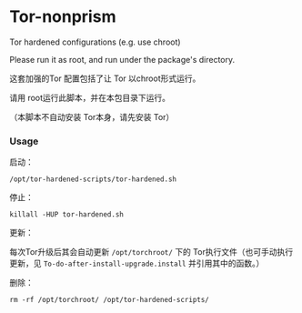 # Tor-nonprism
Tor hardened configurations (e.g. use chroot)

Please run it as root, and run under the package's directory.

这套加强的Tor 配置包括了让 Tor 以chroot形式运行。

请用 root运行此脚本，并在本包目录下运行。

（本脚本不自动安装 Tor本身，请先安装 Tor）

### Usage

启动：

`/opt/tor-hardened-scripts/tor-hardened.sh`


停止：

`killall -HUP tor-hardened.sh`


更新：

每次Tor升级后其会自动更新 `/opt/torchroot/` 下的 Tor执行文件（也可手动执行更新，见 `To-do-after-install-upgrade.install` 并引用其中的函数。） 


删除：

`rm -rf /opt/torchroot/ /opt/tor-hardened-scripts/`
